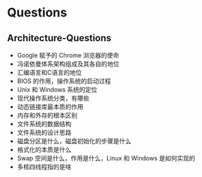 # Questions



## Architecture-Questions

* Google 赋予的 Chrome 浏览器的使命
* 冯诺依曼体系架构组成及其各自的地位
* 汇编语言和C语言的地位
* BIOS 的作用，操作系统的启动过程
* Unix 和 Windows 系统的定位
* 现代操作系统分类，有哪些
* 动态链接库最本质的作用
* 内存和外存的根本区别
* 文件系统的数据结构
* 文件系统的设计思路
* 磁盘分区是什么，磁盘初始化的步骤是什么
* 格式化的本质是什么
* Swap 空间是什么，作用是什么，Linux 和 Windows 是如何实现的
* 多核四线程指的是啥